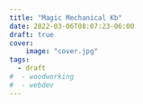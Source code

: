 ```yaml
---
title: "Magic Mechanical Kb"
date: 2022-03-06T08:07:23-06:00
draft: true
cover:
    image: "cover.jpg"
tags:
  - draft
#  - woodworking
#  - webdev
---
```

